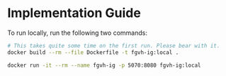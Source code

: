 # Implementation Guide

To run locally, run the following two commands:

```bash
# This takes quite some time on the first run. Please bear with it.
docker build --rm --file Dockerfile -t fgvh-ig:local .

docker run -it --rm --name fgvh-ig -p 5070:8080 fgvh-ig:local
```

